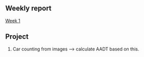 ## Weekly report 

[Week 1](./week1.md)

## Project 

1. Car counting from images --> calculate AADT based on this.

